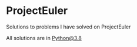 # ProjectEuler

Solutions to problems I have solved on ProjectEuler

All solutions are in Python@3.8
